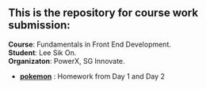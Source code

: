 ## This is the repository for course work submission:
**Course**: Fundamentals in Front End Development.
<br>**Student**: Lee Sik On.
<br>**Organizaton**: PowerX, SG Innovate.

- [**pokemon**](pokemon/README.md) : Homework from Day 1 and Day 2

